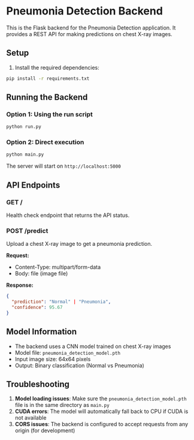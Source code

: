 # Pneumonia Detection Backend

This is the Flask backend for the Pneumonia Detection application. It provides a REST API for making predictions on chest X-ray images.

## Setup

1. Install the required dependencies:
```bash
pip install -r requirements.txt
```

## Running the Backend

### Option 1: Using the run script
```bash
python run.py
```

### Option 2: Direct execution
```bash
python main.py
```

The server will start on `http://localhost:5000`

## API Endpoints

### GET /
Health check endpoint that returns the API status.

### POST /predict
Upload a chest X-ray image to get a pneumonia prediction.

**Request:**
- Content-Type: multipart/form-data
- Body: file (image file)

**Response:**
```json
{
  "prediction": "Normal" | "Pneumonia",
  "confidence": 95.67
}
```

## Model Information

- The backend uses a CNN model trained on chest X-ray images
- Model file: `pneumonia_detection_model.pth`
- Input image size: 64x64 pixels
- Output: Binary classification (Normal vs Pneumonia)

## Troubleshooting

1. **Model loading issues**: Make sure the `pneumonia_detection_model.pth` file is in the same directory as `main.py`
2. **CUDA errors**: The model will automatically fall back to CPU if CUDA is not available
3. **CORS issues**: The backend is configured to accept requests from any origin (for development) 